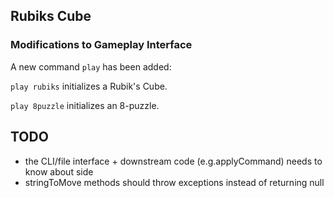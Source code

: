 ## Rubiks Cube

### Modifications to Gameplay Interface

A new command `play` has been added: 

`play rubiks` initializes a Rubik's Cube.

`play 8puzzle` initializes an 8-puzzle.


## TODO

* the CLI/file interface + downstream code (e.g.applyCommand) needs to know about side
* stringToMove methods should throw exceptions instead of returning null